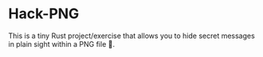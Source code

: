 # Hack-PNG

This is a tiny Rust project/exercise that allows you to hide secret messages in plain sight within a PNG file 🧐.
